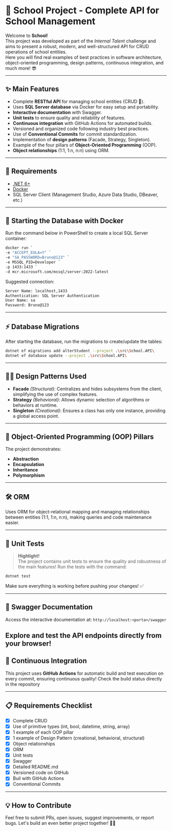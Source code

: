 # 🚀 School Project - Complete API for School Management

Welcome to **School**!  
This project was developed as part of the *Internal Talent* challenge and aims to present a robust, modern, and well-structured API for CRUD operations of school entities.  
Here you will find real examples of best practices in software architecture, object-oriented programming, design patterns, continuous integration, and much more! 😎

---

## ✨ Main Features

- Complete **RESTful API** for managing school entities (CRUD 📝).
- Uses **SQL Server database** via Docker for easy setup and portability.
- **Interactive documentation** with Swagger.
- **Unit tests** to ensure quality and reliability of features.
- **Continuous integration** with GitHub Actions for automated builds.
- Versioned and organized code following industry best practices.
- Use of **Conventional Commits** for commit standardization.
- Implementation of **design patterns** (Facade, Strategy, Singleton).
- Example of the four pillars of **Object-Oriented Programming** (OOP).
- **Object relationships** (1:1, 1:n, n:n) using ORM.

---

## 🚦 Requirements

- [.NET 6+](https://dotnet.microsoft.com/download)
- [Docker](https://www.docker.com/)
- SQL Server Client (Management Studio, Azure Data Studio, DBeaver, etc.)

---

## 🐳 Starting the Database with Docker

Run the command below in PowerShell to create a local SQL Server container:

```bash
docker run `
-e "ACCEPT_EULA=Y" `
-e "SA_PASSWORD=Bruno@123" `
-e MSSQL_PID=Developer `
-p 1433:1433 `
-d mcr.microsoft.com/mssql/server:2022-latest
```

Suggested connection:

```bash
Server Name: localhost,1433
Authentication: SQL Server Authentication
User Name: sa
Password: Bruno@123
```

---

## ⚡ Database Migrations

After starting the database, run the migrations to create/update the tables:

```bash
dotnet ef migrations add alterStudent --project .\src\School.API\
dotnet ef database update --project .\src\School.API\
```

---

## 🧑‍💻 Design Patterns Used
- **Facade** *(Structural)*: Centralizes and hides subsystems from the client, simplifying the use of complex features.
- **Strategy** *(Behavioral)*: Allows dynamic selection of algorithms or behaviors at runtime.
- **Singleton** *(Creational)*: Ensures a class has only one instance, providing a global access point.
---

## 🧩 Object-Oriented Programming (OOP) Pillars

The project demonstrates:
- **Abstraction**
- **Encapsulation**
- **Inheritance**
- **Polymorphism**
---

## 🛠️ ORM
Uses ORM for object-relational mapping and managing relationships between entities (1:1, 1:n, n:n), making queries and code maintenance easier.

---

## 🧪 Unit Tests

> **Highlight!**  
> The project contains unit tests to ensure the quality and robustness of the main features!
> Run the tests with the command:

```bash
dotnet test
```

Make sure everything is working before pushing your changes! ✅

---

## 📖 Swagger Documentation

Access the interactive documentation at: `http://localhost:<porta>/swagger`

Explore and test the API endpoints directly from your browser!
---

## 🔄 Continuous Integration

This project uses **GitHub Actions** for automatic build and test execution on every commit, ensuring continuous quality!
Check the build status directly in the repository

---

## 📋 Requirements Checklist
- [x] Complete CRUD
- [x] Use of primitive types (int, bool, datetime, string, array)
- [x] 1 example of each OOP pillar
- [x] 1 example of Design Pattern (creational, behavioral, structural)
- [x] Object relationships
- [x] ORM
- [x] Unit tests
- [x] Swagger
- [x] Detailed README.md
- [x] Versioned code on GitHub
- [x] Buil with GitHub Actions
- [x] Conventional Commits
---

## 💡 How to Contribute

Feel free to submit PRs, open issues, suggest improvements, or report bugs.
Let's build an even better project together! 🤝✨
